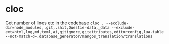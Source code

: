 # cloc

Get number of lines etc in the codebase
`cloc . --exclude-dir=node_modules,.git,.shit,Questie-data,_data --exclude-ext=html,log,md,toml,ai,gitignore,gitattributes,editorconfig,lua-table --not-match-d=.database_generator/mangos_translation/translations`